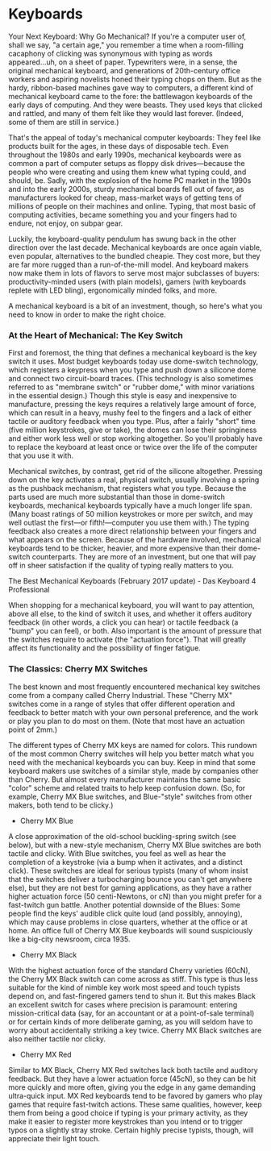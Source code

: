 # Keyboards


Your Next Keyboard: Why Go Mechanical?
If you're a computer user of, shall we say, "a certain age," you remember a time when a room-filling cacaphony of clicking was synonymous with typing as words appeared...uh, on a sheet of paper. Typewriters were, in a sense, the original mechanical keyboard, and generations of 20th-century office workers and aspiring novelists honed their typing chops on them. But as the hardy, ribbon-based machines gave way to computers, a different kind of mechanical keyboard came to the fore: the battlewagon keyboards of the early days of computing. And they were beasts. They used keys that clicked and rattled, and many of them felt like they would last forever. (Indeed, some of them are still in service.)

That's the appeal of today's mechanical computer keyboards: They feel like products built for the ages, in these days of disposable tech. Even throughout the 1980s and early 1990s, mechanical keyboards were as common a part of computer setups as floppy disk drives—because the people who were creating and using them knew what typing could, and should, be. Sadly, with the explosion of the home PC market in the 1990s and into the early 2000s, sturdy mechanical boards fell out of favor, as manufacturers looked for cheap, mass-market ways of getting tens of millions of people on their machines and online. Typing, that most basic of computing activities, became something you and your fingers had to endure, not enjoy, on subpar gear.

Luckily, the keyboard-quality pendulum has swung back in the other direction over the last decade. Mechanical keyboards are once again viable, even popular, alternatives to the bundled cheapie. They cost more, but they are far more rugged than a run-of-the-mill model. And keyboard makers now make them in lots of flavors to serve most major subclasses of buyers: productivity-minded users (with plain models), gamers (with keyboards replete with LED bling), ergonomically minded folks, and more.

A mechanical keyboard is a bit of an investment, though, so here's what you need to know in order to make the right choice.

### At the Heart of Mechanical: The Key Switch
First and foremost, the thing that defines a mechanical keyboard is the key switch it uses. Most budget keyboards today use dome-switch technology, which registers a keypress when you type and push down a silicone dome and connect two circuit-board traces. (This technology is also sometimes referred to as "membrane switch" or "rubber dome," with minor variations in the essential design.) Though this style is easy and inexpensive to manufacture, pressing the keys requires a relatively large amount of force, which can result in a heavy, mushy feel to the fingers and a lack of either tactile or auditory feedback when you type. Plus, after a fairly "short" time (five million keystrokes, give or take), the domes can lose their springiness and either work less well or stop working altogether. So you'll probably have to replace the keyboard at least once or twice over the life of the computer that you use it with.

Mechanical switches, by contrast, get rid of the silicone altogether. Pressing down on the key activates a real, physical switch, usually involving a spring as the pushback mechanism, that registers what you type. Because the parts used are much more substantial than those in dome-switch keyboards, mechanical keyboards typically have a much longer life span. (Many boast ratings of 50 million keystrokes or more per switch, and may well outlast the first—or fifth!—computer you use them with.) The typing feedback also creates a more direct relationship between your fingers and what appears on the screen. Because of the hardware involved, mechanical keyboards tend to be thicker, heavier, and more expensive than their dome-switch counterparts. They are more of an investment, but one that will pay off in sheer satisfaction if the quality of typing really matters to you.

The Best Mechanical Keyboards (February 2017 update) - Das Keyboard 4 Professional

When shopping for a mechanical keyboard, you will want to pay attention, above all else, to the kind of switch it uses, and whether it offers auditory feedback (in other words, a click you can hear) or tactile feedback (a "bump" you can feel), or both. Also important is the amount of pressure that the switches require to activate (the "actuation force"). That will greatly affect its functionality and the possibility of finger fatigue.

### The Classics: Cherry MX Switches
The best known and most frequently encountered mechanical key switches come from a company called Cherry Industrial. These "Cherry MX" switches come in a range of styles that offer different operation and feedback to better match with your own personal preference, and the work or play you plan to do most on them. (Note that most have an actuation point of 2mm.)

The different types of Cherry MX keys are named for colors. This rundown of the most common Cherry switches will help you better match what you need with the mechanical keyboards you can buy. Keep in mind that some keyboard makers use switches of a similar style, made by companies other than Cherry. But almost every manufacturer maintains the same basic "color" scheme and related traits to help keep confusion down. (So, for example, Cherry MX Blue switches, and Blue-"style" switches from other makers, both tend to be clicky.)

- Cherry MX Blue

A close approximation of the old-school buckling-spring switch (see below), but with a new-style mechanism, Cherry MX Blue switches are both tactile and clicky. With Blue switches, you feel as well as hear the completion of a keystroke (via a bump when it activates, and a distinct click). These switches are ideal for serious typists (many of whom insist that the switches deliver a turbocharging bounce you can't get anywhere else), but they are not best for gaming applications, as they have a rather higher actuation force (50 centi-Newtons, or cN) than you might prefer for a fast-twitch gun battle.
Another potential downside of the Blues: Some people find the keys' audible click quite loud (and possibly, annoying), which may cause problems in close quarters, whether at the office or at home. An office full of Cherry MX Blue keyboards will sound suspiciously like a big-city newsroom, circa 1935.

- Cherry MX Black

With the highest actuation force of the standard Cherry varieties (60cN), the Cherry MX Black switch can come across as stiff. This type is thus less suitable for the kind of nimble key work most speed and touch typists depend on, and fast-fingered gamers tend to shun it. But this makes Black an excellent switch for cases where precision is paramount: entering mission-critical data (say, for an accountant or at a point-of-sale terminal) or for certain kinds of more deliberate gaming, as you will seldom have to worry about accidentally striking a key twice. Cherry MX Black switches are also neither tactile nor clicky.


- Cherry MX Red

Similar to MX Black, Cherry MX Red switches lack both tactile and auditory feedback. But they have a lower actuation force (45cN), so they can be hit more quickly and more often, giving you the edge in any game demanding ultra-quick input. MX Red keyboards tend to be favored by gamers who play games that require fast-twitch actions. These same qualities, however, keep them from being a good choice if typing is your primary activity, as they make it easier to register more keystrokes than you intend or to trigger typos on a slightly stray stroke. Certain highly precise typists, though, will appreciate their light touch.
